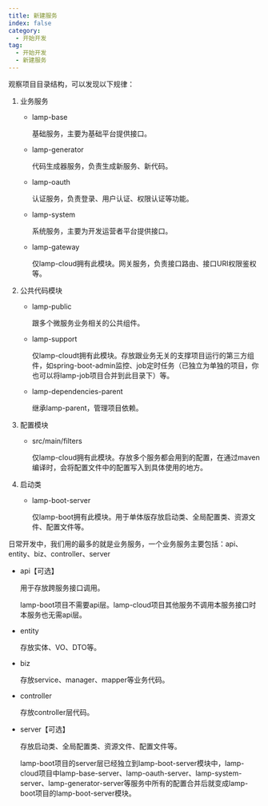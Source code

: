 ```yaml
---
title: 新建服务
index: false
category:
  - 开始开发
tag:
  - 开始开发
  - 新建服务
---
```


<!-- @include: ../info/架构介绍.md#dir -->

观察项目目录结构，可以发现以下规律：

1. 业务服务

   - lamp-base

     基础服务，主要为基础平台提供接口。

   - lamp-generator

     代码生成器服务，负责生成新服务、新代码。

   - lamp-oauth

     认证服务，负责登录、用户认证、权限认证等功能。

   - lamp-system

     系统服务，主要为开发运营者平台提供接口。

   - lamp-gateway

     仅lamp-cloud拥有此模块。网关服务，负责接口路由、接口URI权限鉴权等。

2. 公共代码模块

   - lamp-public

     跟多个微服务业务相关的公共组件。

   - lamp-support

     仅lamp-cloudt拥有此模块。存放跟业务无关的支撑项目运行的第三方组件，如spring-boot-admin监控、job定时任务（已独立为单独的项目，你也可以将lamp-job项目合并到此目录下）等。

   - lamp-dependencies-parent

     继承lamp-parent，管理项目依赖。

3. 配置模块

   - src/main/filters

     仅lamp-cloud拥有此模块。存放多个服务都会用到的配置，在通过maven编译时，会将配置文件中的配置写入到具体使用的地方。

4. 启动类

   - lamp-boot-server

     仅lamp-boot拥有此模块。用于单体版存放启动类、全局配置类、资源文件、配置文件等。

日常开发中，我们用的最多的就是业务服务，一个业务服务主要包括：api、entity、biz、controller、server

- api【可选】

  用于存放跨服务接口调用。

  lamp-boot项目不需要api层。lamp-cloud项目其他服务不调用本服务接口时本服务也无需api层。

- entity

  存放实体、VO、DTO等。

- biz

  存放service、manager、mapper等业务代码。

- controller

  存放controller层代码。

- server【可选】

  存放启动类、全局配置类、资源文件、配置文件等。

  lamp-boot项目的server层已经独立到lamp-boot-server模块中，lamp-cloud项目中lamp-base-server、lamp-oauth-server、lamp-system-server、lamp-generator-server等服务中所有的配置合并后就变成lamp-boot项目的lamp-boot-server模块。